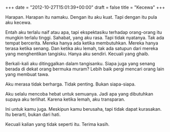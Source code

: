 +++
date = "2012-10-27T15:01:39+00:00"
draft = false
title = "Kecewa"
+++
<p>Harapan. Harapan itu namaku. Dengan itu aku kuat. Tapi dengan itu pula aku kecewa.</p>&#13;
&#13;
<p>Entah aku terlalu naif atau apa, tapi ekspektasiku terhadap orang-orang itu mungkin terlalu tinggi. Sahabat, yang aku rasa. Tapi tidak nyatanya. Tak ada tempat bercerita. Mereka hanya ada ketika membutuhkan. Mereka hanya terasa ketika senang. Dan ketika aku lemah, tak ada satupun dari mereka yang menghentikan tangisku. Hanya aku sendiri. Kecuali yang ghaib.</p>&#13;
&#13;
<p>Berkali-kali aku ditinggalkan dalam tangisanku. Siapa juga yang senang berada di dekat orang bermuka muram? Lebih baik pergi mencari orang lain yang membuat tawa.</p>&#13;
&#13;
<p>Aku merasa tidak berharga. Tidak penting. Bukan siapa-siapa.</p>&#13;
&#13;
<p>Aku selalu mencoba hebat untuk semuanya. Jadi apa yang dibutuhkan supaya aku terlihat. Karena ketika lemah, aku transparan.</p>&#13;
&#13;
<p>Ini untuk kamu juga. Meskipun kamu berusaha, tapi tidak dapat kurasakan. Itu berarti, bukan dari hati.</p>&#13;
&#13;
<p>Kecuali kalian yang tidak seperti itu. Terima kasih.</p> 